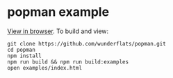 # popman example

[View in browser](https://cdn.rawgit.com/wunderflats/popman/master/examples/index.html). To build and view:

```
git clone https://github.com/wunderflats/popman.git
cd popman
npm install
npm run build && npm run build:examples
open examples/index.html
```
